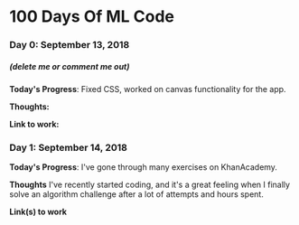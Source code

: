 # 100 Days Of ML Code

### Day 0: September 13, 2018
##### (delete me or comment me out)

**Today's Progress**: Fixed CSS, worked on canvas functionality for the app.

**Thoughts:** 

**Link to work:** [](http://www.github.com)

### Day 1: September 14, 2018

**Today's Progress**: I've gone through many exercises on KhanAcademy.

**Thoughts** I've recently started coding, and it's a great feeling when I finally solve an algorithm challenge after a lot of attempts and hours spent.

**Link(s) to work**
[](www.github.com)

